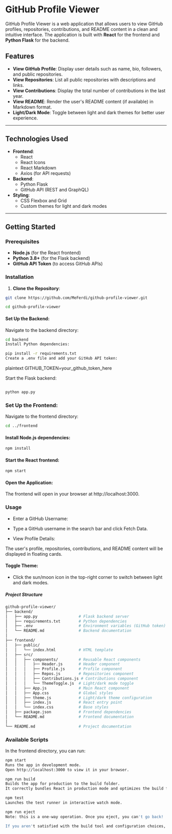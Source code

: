 # GitHub Profile Viewer

GitHub Profile Viewer is a web application that allows users to view GitHub profiles, repositories, contributions, and README content in a clean and intuitive interface. The application is built with **React** for the frontend and **Python Flask** for the backend.

## Features

- **View GitHub Profile**: Display user details such as name, bio, followers, and public repositories.
- **View Repositories**: List all public repositories with descriptions and links.
- **View Contributions**: Display the total number of contributions in the last year.
- **View README**: Render the user's README content (if available) in Markdown format.
- **Light/Dark Mode**: Toggle between light and dark themes for better user experience.

---

## Technologies Used

- **Frontend**:
  - React
  - React Icons
  - React Markdown
  - Axios (for API requests)
- **Backend**:
  - Python Flask
  - GitHub API (REST and GraphQL)
- **Styling**:
  - CSS Flexbox and Grid
  - Custom themes for light and dark modes

---

## Getting Started

### Prerequisites

- **Node.js** (for the React frontend)
- **Python 3.8+** (for the Flask backend)
- **GitHub API Token** (to access GitHub APIs)

### Installation

1. **Clone the Repository**:
```bash
git clone https://github.com/MeFerdi/github-profile-viewer.git
```
```bash
cd github-profile-viewer
```
#### Set Up the Backend:

Navigate to the backend directory:

```bash
cd backend
Install Python dependencies:
```

```bash
pip install -r requirements.txt
Create a .env file and add your GitHub API token:
```
plaintext
GITHUB_TOKEN=your_github_token_here

Start the Flask backend:
```bash

python app.py
```
### Set Up the Frontend:

Navigate to the frontend directory:

```bash
cd ../frontend
```
#### Install Node.js dependencies:

```bash
npm install
```
#### Start the React frontend:

```bash
npm start
```
#### Open the Application:

The frontend will open in your browser at http://localhost:3000.

### Usage
- Enter a GitHub Username:

- Type a GitHub username in the search bar and click Fetch Data.

- View Profile Details:

The user's profile, repositories, contributions, and README content will be displayed in floating cards.

#### Toggle Theme:

- Click the sun/moon icon in the top-right corner to switch between light and dark modes.

##### Project Structure
```bash
github-profile-viewer/
├── backend/
│   ├── app.py                  # Flask backend server
│   ├── requirements.txt        # Python dependencies
│   ├── .env                    # Environment variables (GitHub token)
│   └── README.md               # Backend documentation
│
├── frontend/
│   ├── public/
│   │   └── index.html          # HTML template
│   ├── src/
│   │   ├── components/         # Reusable React components
│   │   │   ├── Header.js       # Header component
│   │   │   ├── Profile.js      # Profile component
│   │   │   ├── Repos.js        # Repositories component
│   │   │   ├── Contributions.js # Contributions component
│   │   │   └── ThemeToggle.js  # Light/dark mode toggle
│   │   ├── App.js              # Main React component
│   │   ├── App.css             # Global styles
│   │   ├── theme.js            # Light/dark theme configuration
│   │   ├── index.js            # React entry point
│   │   └── index.css           # Base styles
│   ├── package.json            # Frontend dependencies
│   └── README.md               # Frontend documentation
│
└── README.md                   # Project documentation
```
### Available Scripts
In the frontend directory, you can run:
```bash
npm start
Runs the app in development mode.
Open http://localhost:3000 to view it in your browser.
```
```bash
npm run build
Builds the app for production to the build folder.
It correctly bundles React in production mode and optimizes the build for the best performance.
```
```bash
npm test
Launches the test runner in interactive watch mode.
```
```bash
npm run eject
Note: this is a one-way operation. Once you eject, you can't go back!

If you aren't satisfied with the build tool and configuration choices, you can eject at any time. This command will remove the single build dependency from your project.
```